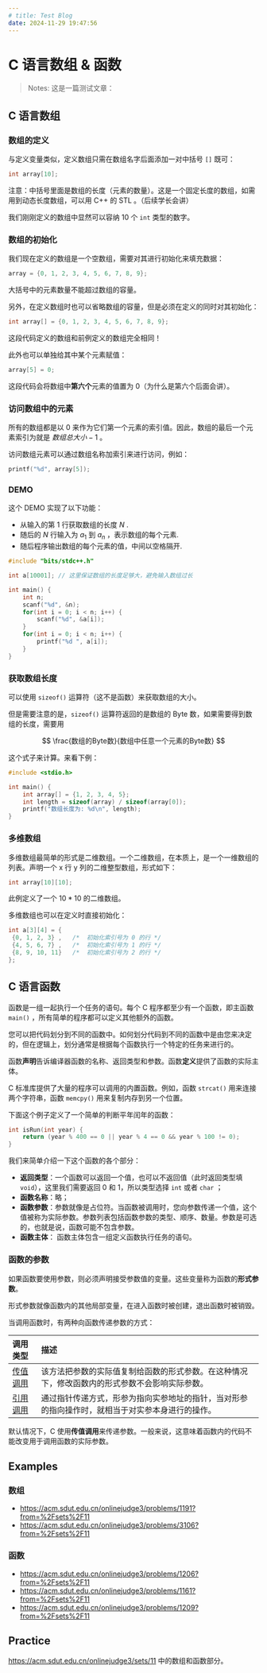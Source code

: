 ```yaml
---
# title: Test Blog
date: 2024-11-29 19:47:56
---
```


# C 语言数组 & 函数

> Notes: 这是一篇测试文章：

## C 语言数组

### 数组的定义

与定义变量类似，定义数组只需在数组名字后面添加一对中括号 `[]` 既可：

```c
int array[10];
```

注意：中括号里面是数组的长度（元素的数量）。这是一个固定长度的数组，如需用到动态长度数组，可以用 C++ 的 STL 。（后续学长会讲）

我们刚刚定义的数组中显然可以容纳 10 个 `int` 类型的数字。

### 数组的初始化

我们现在定义的数组是一个空数组，需要对其进行初始化来填充数据：

```c
array = {0, 1, 2, 3, 4, 5, 6, 7, 8, 9};
```

大括号中的元素数量不能超过数组的容量。

另外，在定义数组时也可以省略数组的容量，但是必须在定义的同时对其初始化：

```c
int array[] = {0, 1, 2, 3, 4, 5, 6, 7, 8, 9};
```

这段代码定义的数组和前例定义的数组完全相同！

此外也可以单独给其中某个元素赋值：

```c
array[5] = 0;
```

这段代码会将数组中**第六个**元素的值置为 0（为什么是第六个后面会讲）。

### 访问数组中的元素

所有的数组都是以 0 来作为它们第一个元素的索引值。因此，数组的最后一个元素索引为就是 $数组总大小 - 1$ 。

访问数组元素可以通过数组名称加索引来进行访问，例如：

```c
printf("%d", array[5]);
```

### DEMO

这个 DEMO 实现了以下功能：

- 从输入的第 $1$ 行获取数组的长度 $N$ .
- 随后的 $N$ 行输入为 $a_1$ 到 $a_n$ ，表示数组的每个元素.
- 随后程序输出数组的每个元素的值，中间以空格隔开.

```c
#include "bits/stdc++.h"

int a[10001]; // 这里保证数组的长度足够大，避免输入数组过长

int main() {
    int n;
    scanf("%d", &n);
    for(int i = 0; i < n; i++) {
        scanf("%d", &a[i]);
    }
    for(int i = 0; i < n; i++) {
        printf("%d ", a[i]);
    }
}
```

### 获取数组长度

可以使用 `sizeof()` 运算符（这不是函数）来获取数组的大小。

但是需要注意的是，`sizeof()` 运算符返回的是数组的 Byte 数，如果需要得到数组的长度，需要用

$$
\frac{数组的Byte数}{数组中任意一个元素的Byte数}
$$

这个式子来计算。来看下例：

```c
#include <stdio.h>

int main() {
    int array[] = {1, 2, 3, 4, 5};
    int length = sizeof(array) / sizeof(array[0]);
    printf("数组长度为: %d\n", length);
}
```

### 多维数组

多维数组最简单的形式是二维数组。一个二维数组，在本质上，是一个一维数组的列表。声明一个 x 行 y 列的二维整型数组，形式如下：

```c
int array[10][10];
```

此例定义了一个 $10*10$ 的二维数组。

多维数组也可以在定义时直接初始化：

```c
int a[3][4] = {
 {0, 1, 2, 3} ,   /*  初始化索引号为 0 的行 */
 {4, 5, 6, 7} ,   /*  初始化索引号为 1 的行 */
 {8, 9, 10, 11}   /*  初始化索引号为 2 的行 */
};
```

## C 语言函数

函数是一组一起执行一个任务的语句。每个 C 程序都至少有一个函数，即主函数 `main()` ，所有简单的程序都可以定义其他额外的函数。

您可以把代码划分到不同的函数中。如何划分代码到不同的函数中是由您来决定的，但在逻辑上，划分通常是根据每个函数执行一个特定的任务来进行的。

函数**声明**告诉编译器函数的名称、返回类型和参数。函数**定义**提供了函数的实际主体。

C 标准库提供了大量的程序可以调用的内置函数。例如，函数 `strcat()` 用来连接两个字符串，函数 `memcpy()` 用来复制内存到另一个位置。

下面这个例子定义了一个简单的判断平年闰年的函数：

```c
int isRun(int year) {
    return (year % 400 == 0 || year % 4 == 0 && year % 100 != 0);
}
```

我们来简单介绍一下这个函数的各个部分：

- **返回类型**：一个函数可以返回一个值，也可以不返回值（此时返回类型填 `void`），这里我们需要返回 0 和 1，所以类型选择 `int` 或者 `char` ；
- **函数名称**：略；
- **函数参数**：参数就像是占位符。当函数被调用时，您向参数传递一个值，这个值被称为实际参数。参数列表包括函数参数的类型、顺序、数量。参数是可选的，也就是说，函数可能不包含参数。
- **函数主体**： 函数主体包含一组定义函数执行任务的语句。

### 函数的参数

如果函数要使用参数，则必须声明接受参数值的变量。这些变量称为函数的**形式参数**。

形式参数就像函数内的其他局部变量，在进入函数时被创建，退出函数时被销毁。

当调用函数时，有两种向函数传递参数的方式：

| 调用类型   | 描述                                             |
| :------------------------------------------------------------------------------ | :----------------------------------------------------------------------------------------------- |
| [传值调用](https://www.runoob.com/cprogramming/c-function-call-by-value.html)   | 该方法把参数的实际值复制给函数的形式参数。在这种情况下，修改函数内的形式参数不会影响实际参数。   |
| [引用调用](https://www.runoob.com/cprogramming/c-function-call-by-pointer.html) | 通过指针传递方式，形参为指向实参地址的指针，当对形参的指向操作时，就相当于对实参本身进行的操作。 |

默认情况下，C 使用**传值调用**来传递参数。一般来说，这意味着函数内的代码不能改变用于调用函数的实际参数。

## Examples

### 数组

- https://acm.sdut.edu.cn/onlinejudge3/problems/1191?from=%2Fsets%2F11
- https://acm.sdut.edu.cn/onlinejudge3/problems/3106?from=%2Fsets%2F11

### 函数

- https://acm.sdut.edu.cn/onlinejudge3/problems/1206?from=%2Fsets%2F11
- https://acm.sdut.edu.cn/onlinejudge3/problems/1161?from=%2Fsets%2F11
- https://acm.sdut.edu.cn/onlinejudge3/problems/1209?from=%2Fsets%2F11

## Practice

https://acm.sdut.edu.cn/onlinejudge3/sets/11 中的数组和函数部分。
